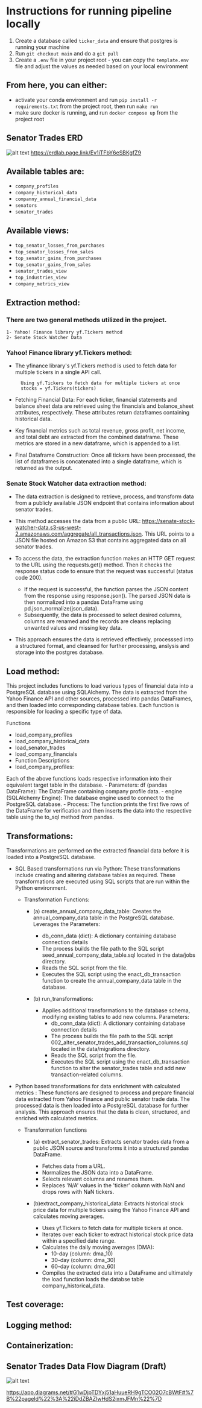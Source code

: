 # Instructions for running pipeline locally
1. Create a database called `ticker_data` and ensure that postgres is running your machine
2. Run `git checkout main` and do a `git pull`
3. Create a `.env`  file in your project root - you can copy the `template.env` file and adjust the values as needed based on your local environment

## From here, you can either:
 - activate your conda environment and run `pip install -r requirements.txt` from the project root, then run `make run`
 - make sure docker is running, and run `docker compose up` from the project root

## Senator Trades ERD 
![alt text](src/images/erd.png)
https://erdlab.page.link/Ev1iTFbY6eSBKgfZ9

## Available tables are:
- `company_profiles`
- `company_historical_data`
- `companny_annual_financial_data`
- `senators`
- `senator_trades`

## Available views:
- `top_senator_losses_from_purchases`
- `top_senator_losses_from_sales`
- `top_senator_gains_from_purchases`
- `top_senator_gains_from_sales`
- `senator_trades_view`
- `top_industries_view`
- `company_metrics_view`


## Extraction method:

### There are two general methods utilized in the project.
    1- Yahoo! Finance library yf.Tickers method
    2- Senate Stock Watcher Data

### Yahoo! Finance library yf.Tickers method: 

- The yfinance library's yf.Tickers method is used to fetch data for multiple tickers in a single API call. 
        
        Using yf.Tickers to fetch data for multiple tickers at once
        stocks = yf.Tickers(tickers)

- Fetching Financial Data: For each ticker, financial statements and balance sheet data are retrieved using the financials and balance_sheet attributes, respectively. These attributes return dataframes containing historical data.

- Key financial metrics such as total revenue, gross profit, net income, and total debt are extracted from the combined dataframe. These metrics are stored in a new dataframe, which is appended to a list.

- Final Dataframe Construction:  Once all tickers have been processed, the list of dataframes is concatenated into a single dataframe, which is returned as the output.


### Senate Stock Watcher data extraction method: 
- The data extraction is designed to retrieve, process, and transform data from a publicly available JSON endpoint that contains information about senator trades. 

- This method accesses the data from a public URL: https://senate-stock-watcher-data.s3-us-west-2.amazonaws.com/aggregate/all_transactions.json.
This URL points to a JSON file hosted on Amazon S3 that contains aggregated data on all senator trades.

- To access the data, the extraction function makes an HTTP GET request to the URL using the requests.get() method.  Then it checks the response status code to ensure that the request was successful (status code 200).
    - If the request is successful, the function parses the JSON content from the response using response.json().  The parsed JSON data is then normalized into a pandas DataFrame using pd.json_normalize(json_data).
    - Subsequently, the data is processed to select desired columns, columns are renamed and the records are cleans replacing unwanted values and missing key data.
- This approach ensures the data is retrieved effectively, processsed into a structured format, and cleansed for further processing, anslysis and storage into the postgres database.


## Load method:

This project includes functions to load various types of financial data into a PostgreSQL database using SQLAlchemy. The data is extracted from the Yahoo Finance API and other sources, processed into pandas DataFrames, and then loaded into corresponding database tables. Each function is responsible for loading a specific type of data.

Functions
- load_company_profiles
- load_company_historical_data
- load_senator_trades
- load_company_financials
- Function Descriptions
- load_company_profiles:

Each of the above functions loads respective information into their equivalent target table in the database.
    - Parameters: df (pandas DataFrame): The DataFrame containing company profile data.
    - engine (SQLAlchemy Engine): The database engine used to connect to the PostgreSQL database.
    - Process: The function prints the first five rows of the DataFrame for verification and then inserts the data into the respective table using the to_sql method from pandas.

## Transformations:
Transformations are performed on the extracted financial data before it is loaded into a PostgreSQL database. 
    
- SQL Based transformations run via Python: These transformations include creating and altering database tables as required. These transformations are executed using SQL scripts that are run within the Python environment.
    - Transformation Functions:
        - (a) create_annual_company_data_table: Creates the annual_company_data table in the PostgreSQL database.  Leverages the Parameters:
            - db_conn_data (dict): A dictionary containing database connection details
            - The process builds the file path to the SQL script seed_annual_company_data_table.sql located in the data/jobs directory.
            - Reads the SQL script from the file.
            - Executes the SQL script using the enact_db_transaction function to create the annual_company_data table in the database.

        - (b) run_transformations:
            - Applies additional transformations to the database schema, modifying existing tables to add new columns.
            Parameters:
                - db_conn_data (dict): A dictionary containing database connection details
                - The process builds the file path to the SQL script 002_alter_senator_trades_add_transaction_columns.sql located in the data/migrations directory.
                - Reads the SQL script from the file.
                - Executes the SQL script using the enact_db_transaction function to alter the senator_trades table and add new transaction-related columns.

- Python based transformations for data enrichment with calculated metrics : These functions are designed to process and prepare financial data extracted from Yahoo Finance and public senator trade data. The processed data is then loaded into a PostgreSQL database for further analysis. This approach ensures that the data is clean, structured, and enriched with calculated metrics.
    - Transformation functions 
        - (a) extract_senator_trades: Extracts senator trades data from a public JSON source and transforms it into a structured pandas DataFrame.
            - Fetches data from a URL.
            - Normalizes the JSON data into a DataFrame.
            - Selects relevant columns and renames them.
            - Replaces 'N/A' values in the 'ticker' column with NaN and drops rows with NaN tickers.

        - (b)extract_company_historical_data: Extracts historical stock price data for multiple tickers using the Yahoo Finance API and calculates moving averages.
            - Uses yf.Tickers to fetch data for multiple tickers at once.
            - Iterates over each ticker to extract historical stock price data within a specified date range.
            - Calculates the daily moving averages (DMA): 
                - 10-day (column: dma_10) 
                - 30-day (column: dma_30) 
                - 60-day (column: dma_60) 
            - Compiles the extracted data into a DataFrame and ultimately the load function loads the databse table company_historical_data.


## Test coverage:

## Logging method:

## Containerization:

## Senator Trades Data Flow Diagram (Draft)
![alt text](/src/images/dfd.png)

https://app.diagrams.net/#G1wDjpTDYxj51aHuueRH9gTCO02O7cBWtF#%7B%22pageId%22%3A%22iDdZBAZlwHdS2ixmJFMn%22%7D




